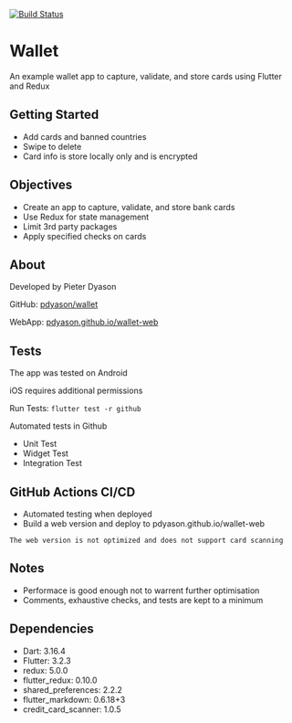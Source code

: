 <a href="https://github.com/pdyason/wallet/actions"><img src="https://github.com/pdyason/wallet/workflows/test-wallet/badge.svg" alt="Build Status"></a>

# Wallet

An example wallet app to capture, validate, and store cards using Flutter and Redux

## Getting Started

- Add cards and banned countries
- Swipe to delete
- Card info is store locally only and is encrypted

## Objectives

- Create an app to capture, validate, and store bank cards
- Use Redux for state management
- Limit 3rd party packages
- Apply specified checks on cards

## About

Developed by Pieter Dyason

GitHub: [pdyason/wallet](https://github.com/pdyason/wallet)

WebApp: [pdyason.github.io/wallet-web](https://pdyason.github.io/wallet-web/)

## Tests

The app was tested on Android

iOS requires additional permissions

Run Tests: `flutter test -r github`

Automated tests in Github

- Unit Test
- Widget Test
- Integration Test

## GitHub Actions CI/CD

- Automated testing when deployed
- Build a web version and deploy to pdyason.github.io/wallet-web

`The web version is not optimized and does not support card scanning`

## Notes

- Performace is good enough not to warrent further optimisation
- Comments, exhaustive checks, and tests are kept to a minimum

## Dependencies

- Dart: 3.16.4
- Flutter: 3.2.3
- redux: 5.0.0
- flutter_redux: 0.10.0
- shared_preferences: 2.2.2
- flutter_markdown: 0.6.18+3
- credit_card_scanner: 1.0.5
